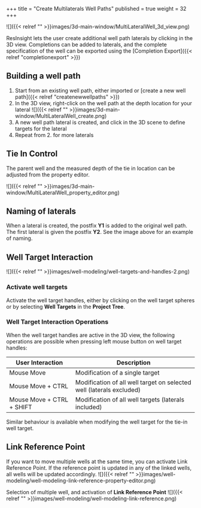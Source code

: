 +++
title = "Create Multilaterals Well Paths"
published = true
weight = 32
+++

![]({{< relref "" >}}images/3d-main-window/MultiLateralWell_3d_view.png)

ResInsight lets the user create additional well path laterals by clicking in the 3D view. Completions can be added to laterals, and the complete specification of the well can be exported using the [Completion Export]({{< relref "completionexport" >}})

## Building a well path

1. Start from an existing well path, either imported or [create a new well path]({{< relref "createnewwellpaths" >}}) 
2. In the 3D view, right-click on the well path at the depth location for your lateral
![]({{< relref "" >}}images/3d-main-window/MultiLateralWell_create.png)
3. A new well path lateral is created, and click in the 3D scene to define targets for the lateral
4. Repeat from 2. for more laterals

## Tie In Control
The parent well and the measured depth of the tie in location can be adjusted from the property editor.

![]({{< relref "" >}}images/3d-main-window/MultiLateralWell_property_editor.png)

## Naming of laterals
When a lateral is created, the postfix **Y1** is added to the original well path. The first lateral is given the postfix **Y2**. See the image above for an example of naming.

## Well Target Interaction

![]({{< relref "" >}}images/well-modeling/well-targets-and-handles-2.png)

### Activate well targets
Activate the well target handles, either by clicking on the well target spheres or by selecting **Well Targets** in the **Project Tree**.

### Well Target Interaction Operations
When the well target handles are active in the 3D view, the following operations are possible when pressing left mouse button on well target handles:

|User Interaction           | Description |
|---------------------------|-------------|
|Mouse Move                 | Modification of a single target |
|Mouse Move + CTRL          | Modification of all well target on selected well (laterals excluded) |
|Mouse Move + CTRL + SHIFT  | Modification of all well targets (laterals included) |

Similar behaviour is available when modifying the well target for the tie-in well target.

## Link Reference Point
If you want to move multiple wells at the same time, you can activate Link Reference Point. If the reference point is updated in any of the linked wells, all wells will be updated accordingly.
![]({{< relref "" >}}images/well-modeling/well-modeling-link-reference-property-editor.png)

Selection of multiple well, and activation of **Link Reference Point**
![]({{< relref "" >}}images/well-modeling/well-modeling-link-reference.png)